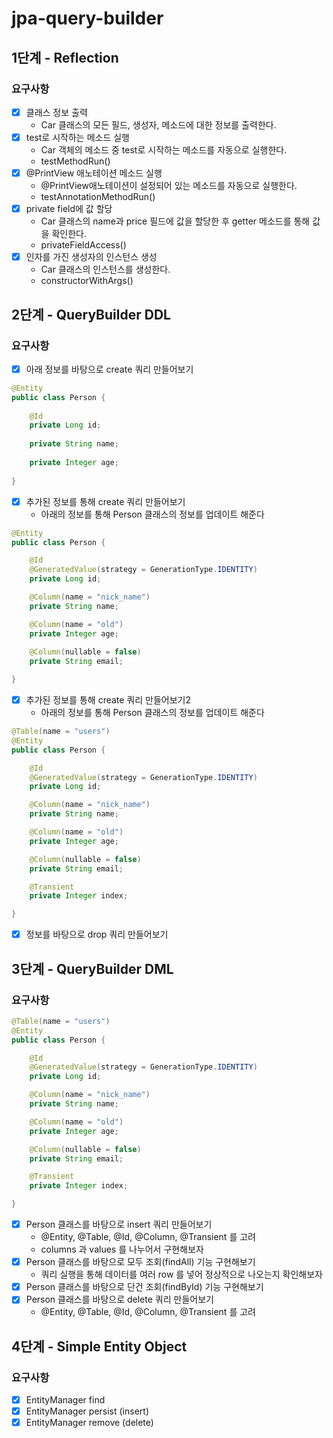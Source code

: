 # jpa-query-builder

## 1단계 - Reflection
### 요구사항
- [x] 클래스 정보 출력
  - Car 클래스의 모든 필드, 생성자, 메소드에 대한 정보를 출력한다.
- [x] test로 시작하는 메소드 실행
  - Car 객체의 메소드 중 test로 시작하는 메소드를 자동으로 실행한다.
  - testMethodRun()
- [x] @PrintView 애노테이션 메소드 실행
  - @PrintView애노테이션이 설정되어 있는 메소드를 자동으로 실행한다.
  - testAnnotationMethodRun()
- [x] private field에 값 할당
  - Car 클래스의 name과 price 필드에 값을 할당한 후 getter 메소드를 통해 값을 확인한다.
  - privateFieldAccess()
- [x] 인자를 가진 생성자의 인스턴스 생성
  - Car 클래스의 인스턴스를 생성한다.
  - constructorWithArgs()

## 2단계 - QueryBuilder DDL
### 요구사항
- [x] 아래 정보를 바탕으로 create 쿼리 만들어보기
```java
@Entity
public class Person {
    
    @Id
    private Long id;
    
    private String name;
    
    private Integer age;
    
}
```
- [x] 추가된 정보를 통해 create 쿼리 만들어보기
  - 아래의 정보를 통해 Person 클래스의 정보를 업데이트 해준다
```java
@Entity
public class Person {

    @Id
    @GeneratedValue(strategy = GenerationType.IDENTITY)
    private Long id;

    @Column(name = "nick_name")
    private String name;

    @Column(name = "old")
    private Integer age;
    
    @Column(nullable = false)
    private String email;

}
```
- [x] 추가된 정보를 통해 create 쿼리 만들어보기2
  - 아래의 정보를 통해 Person 클래스의 정보를 업데이트 해준다
```java
@Table(name = "users")
@Entity
public class Person {

    @Id
    @GeneratedValue(strategy = GenerationType.IDENTITY)
    private Long id;

    @Column(name = "nick_name")
    private String name;

    @Column(name = "old")
    private Integer age;

    @Column(nullable = false)
    private String email;

    @Transient
    private Integer index;

}
```
- [x] 정보를 바탕으로 drop 쿼리 만들어보기

## 3단계 - QueryBuilder DML
### 요구사항
```java
@Table(name = "users")
@Entity
public class Person {

    @Id
    @GeneratedValue(strategy = GenerationType.IDENTITY)
    private Long id;

    @Column(name = "nick_name")
    private String name;

    @Column(name = "old")
    private Integer age;

    @Column(nullable = false)
    private String email;

    @Transient
    private Integer index;

}
```
- [x] Person 클래스를 바탕으로 insert 쿼리 만들어보기
  - @Entity, @Table, @Id, @Column, @Transient 를 고려
  - columns 과 values 를 나누어서 구현해보자
- [x] Person 클래스를 바탕으로 모두 조회(findAll) 기능 구현해보기
  - 쿼리 실행을 통해 데이터를 여러 row 를 넣어 정상적으로 나오는지 확인해보자
- [x] Person 클래스를 바탕으로 단건 조회(findById) 기능 구현해보기
- [x] Person 클래스를 바탕으로 delete 쿼리 만들어보기
  - @Entity, @Table, @Id, @Column, @Transient 를 고려

## 4단계 - Simple Entity Object
### 요구사항
- [x] EntityManager find
- [x] EntityManager persist (insert)
- [x] EntityManager remove (delete)
